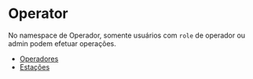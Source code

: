 # Operator

No namespace de Operador, somente usuários com `role` de operador ou admin podem efetuar operações.

- [Operadores](Operators.md)
- [Estações](Stations.md)
